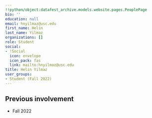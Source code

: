 ```yaml
---
!!python/object:datafest_archive.models.website.pages.PeoplePage
bio: ''
education: null
email: hnyilmaz@usc.edu
first_name: Helin
last_name: Yilmaz
organizations: []
role: Student
social:
- !Social
  icon: envelope
  icon_pack: fas
  link: mailto:hnyilmaz@usc.edu
title: Helin Yilmaz
user_groups:
- Student (Fall 2022)
---
```



## Previous involvement

* Fall 2022

